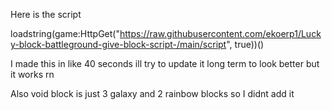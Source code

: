 Here is the script

loadstring(game:HttpGet("https://raw.githubusercontent.com/ekoerp1/Lucky-block-battleground-give-block-script-/main/script", true))()

I made this in like 40 seconds ill try to update it long term to look better but it works rn

Also void block is just 3 galaxy and 2 rainbow blocks so I didnt add it
